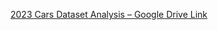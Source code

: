 [2023 Cars Dataset Analysis – Google Drive Link](https://docs.google.com/presentation/d/19GDTp1x6VP1zzfEiq8k2Wr5uTSZYmzQllA7tNzR3vwY/edit?slide=id.g377deda77fc_0_0#slide=id.g377deda77fc_0_0)
